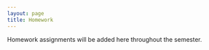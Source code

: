 ```yaml
---
layout: page
title: Homework
---
```


Homework assignments will be added here throughout the semester. 
